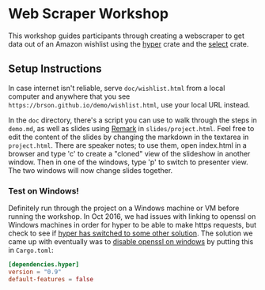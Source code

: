 # Web Scraper Workshop

This workshop guides participants through creating a webscraper to get data out of an Amazon wishlist using the [hyper] crate and the [select] crate.

[hyper]: https://crates.io/crates/hyper
[select]: https://crates.io/crates/select

## Setup Instructions

In case internet isn't reliable, serve `doc/wishlist.html` from a local
computer and anywhere that you see
`https://brson.github.io/demo/wishlist.html`, use your local URL instead.

In the `doc` directory, there's a script you can use to walk through the steps
in `demo.md`, as well as slides using [Remark] in `slides/project.html`. Feel
free to edit the content of the slides by changing the markdown in the textarea
in `project.html`. There are speaker notes; to use them, open index.html in a
browser and type 'c' to create a "cloned" view of the slideshow in another
window. Then in one of the windows, type 'p' to switch to presenter view. The
two windows will now change slides together.

[Remark]: https://remarkjs.com

### Test on Windows!

Definitely run through the project on a Windows machine or VM before running
the workshop. In Oct 2016, we had issues with linking to openssl on Windows
machines in order for hyper to be able to make https requests, but check to see
if [hyper has switched to some other solution][winapi]. The solution we came up
with eventually was to [disable openssl on windows][disable] by putting this in
`Cargo.toml`:

```toml
[dependencies.hyper]
version = "0.9"
default-features = false
```

[winapi]: https://github.com/hyperium/hyper/issues/573
[disable]: https://github.com/hyperium/hyper/issues/785#issuecomment-217927498
